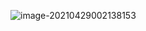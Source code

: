 ![image-20210429002138153](C:\Users\15515\AppData\Roaming\Typora\typora-user-images\image-20210429002138153.png)

